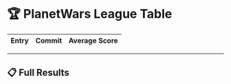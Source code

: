 # 🏆 PlanetWars League Table

| Entry | Commit | Average Score |
|---|---|---|


---

## 📋 Full Results
